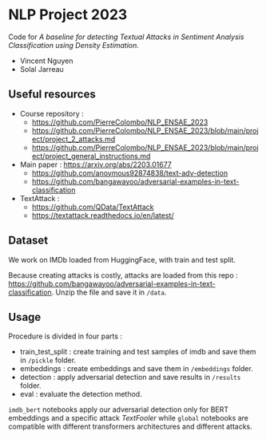 # NLP Project 2023

Code for *A baseline for detecting Textual Attacks in Sentiment Analysis Classification using Density Estimation*.

* Vincent Nguyen
* Solal Jarreau


## Useful resources
* Course repository : 
  * https://github.com/PierreColombo/NLP_ENSAE_2023
  * https://github.com/PierreColombo/NLP_ENSAE_2023/blob/main/project/project_2_attacks.md
  * https://github.com/PierreColombo/NLP_ENSAE_2023/blob/main/project/project_general_instructions.md
* Main paper : https://arxiv.org/abs/2203.01677
  * https://github.com/anoymous92874838/text-adv-detection
  * https://github.com/bangawayoo/adversarial-examples-in-text-classification
* TextAttack : 
  * https://github.com/QData/TextAttack
  * https://textattack.readthedocs.io/en/latest/
  
 ## Dataset
We work on IMDb loaded from HuggingFace, with train and test split. 

Because creating attacks is costly, attacks are loaded from this repo : https://github.com/bangawayoo/adversarial-examples-in-text-classification. Unzip the file and save it in ```/data```.

## Usage
Procedure is divided in four parts : 
* train_test_split : create training and test samples of imdb and save them in ```/pickle``` folder. 
* embeddings : create embeddings and save them in ```/embeddings``` folder. 
* detection : apply adversarial detection and save results in ```/results``` folder. 
* eval : evaluate the detection method. 

```imdb_bert``` notebooks apply our adversarial detection only for BERT embeddings and a specific attack *TextFooler* while ```global``` notebooks are compatible with different transformers architectures and different attacks. 
